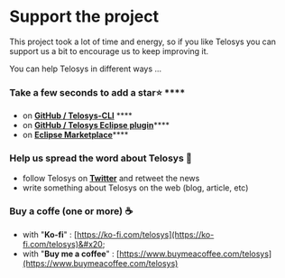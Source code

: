 # Support the project

This project took a lot of time and energy, so if you like Telosys you can support us a bit to encourage us to keep improving it.

You can help Telosys in different ways ...

### Take a few seconds to ad**d a star**:star: ****&#x20;

* on [**GitHub / Telosys-CLI**](https://github.com/telosys-tools-bricks/telosys-cli) ****&#x20;
* on [**GitHub / Telosys Eclipse plugin**](https://github.com/telosys-eclipse-v3/TelosysToolsPlugin)****
* on [**Eclipse Marketplace**](https://marketplace.eclipse.org/content/telosys-code-generator-java-javascript-python-nodejs-php-c-javaee-spring-jax-rs-vuejs)****

### Help us spread the word about Telosys :loudspeaker:&#x20;

* follow Telosys on [**Twitter**](https://twitter.com/telosys) and retweet the news
* write something about Telosys on the web (blog, article, etc)

### **Buy a coffe (one or more)** :coffee:&#x20;

* with "**Ko-fi**" : [https://ko-fi.com/telosys](https://ko-fi.com/telosys)&#x20;
* with "**Buy me a coffee**" : [https://www.buymeacoffee.com/telosys](https://www.buymeacoffee.com/telosys)

###









